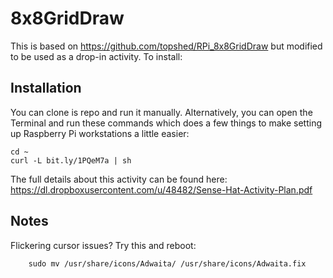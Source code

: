 # 8x8GridDraw

This is based on https://github.com/topshed/RPi_8x8GridDraw but modified to be used as a drop-in activity. To install: 

## Installation

You can clone is repo and run it manually. Alternatively, you can open the Terminal and run these commands which does a few things to make setting up Raspberry Pi workstations a little easier:

    cd ~
    curl -L bit.ly/1PQeM7a | sh

The full details about this activity can be found here: https://dl.dropboxusercontent.com/u/48482/Sense-Hat-Activity-Plan.pdf

## Notes

Flickering cursor issues? Try this and reboot:

        sudo mv /usr/share/icons/Adwaita/ /usr/share/icons/Adwaita.fix
